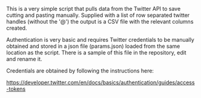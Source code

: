 This is a very simple script that pulls data from the Twitter API to save cutting and pasting manually. Supplied with a list of row separated twitter handles  (without the '@') the output is a CSV file with the relevant columns created.

Authentication is very basic and requires Twitter credentials to be manually obtained and stored in a json file (params.json) loaded from the same location as the script. There is a sample of this file in the repository, edit and rename it.

Credentials are obtained by following the instructions here:

https://developer.twitter.com/en/docs/basics/authentication/guides/access-tokens

